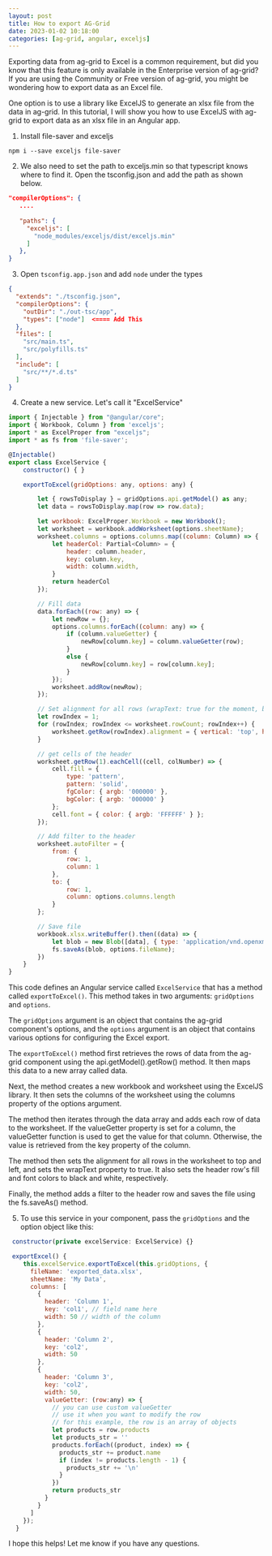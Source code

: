 ```yaml
---
layout: post
title: How to export AG-Grid
date: 2023-01-02 10:18:00
categories: [ag-grid, angular, exceljs]
---
```


Exporting data from ag-grid to Excel is a common requirement, 
but did you know that this feature is only available in the Enterprise version of ag-grid? 
If you are using the Community or Free version of ag-grid, you might be wondering how to export data as an Excel file.

One option is to use a library like ExcelJS to generate an xlsx file from the data in ag-grid. 
In this tutorial, I will show you how to use ExcelJS with ag-grid to export data as an xlsx file in an Angular app.

1. Install file-saver and exceljs

```
npm i --save exceljs file-saver
```

2. We also need to set the path to exceljs.min so that typescript knows where to find it. Open the tsconfig.json and add the path as shown below.

```json
"compilerOptions": {
   ....
     
   "paths": {
     "exceljs": [
       "node_modules/exceljs/dist/exceljs.min"
     ]
   },
}
```

3. Open `tsconfig.app.json` and add `node` under the types

```json
{
  "extends": "./tsconfig.json",
  "compilerOptions": {
    "outDir": "./out-tsc/app",
    "types": ["node"]  <==== Add This
  },
  "files": [
    "src/main.ts",
    "src/polyfills.ts"
  ],
  "include": [
    "src/**/*.d.ts"
  ]
}
```

4. Create a new service. Let's call it "ExcelService"

```js
import { Injectable } from "@angular/core";
import { Workbook, Column } from 'exceljs';
import * as ExcelProper from "exceljs";
import * as fs from 'file-saver';

@Injectable()
export class ExcelService {
    constructor() { }

    exportToExcel(gridOptions: any, options: any) {

        let { rowsToDisplay } = gridOptions.api.getModel() as any;
        let data = rowsToDisplay.map(row => row.data);

        let workbook: ExcelProper.Workbook = new Workbook();
        let worksheet = workbook.addWorksheet(options.sheetName);
        worksheet.columns = options.columns.map((column: Column) => {
            let headerCol: Partial<Column> = {
                header: column.header,
                key: column.key,
                width: column.width,
            }
            return headerCol
        });

        // Fill data
        data.forEach((row: any) => {
            let newRow = {};
            options.columns.forEach((column: any) => {
                if (column.valueGetter) {
                    newRow[column.key] = column.valueGetter(row);
                }
                else {
                    newRow[column.key] = row[column.key];
                }
            });
            worksheet.addRow(newRow);
        });

        // Set alignment for all rows (wrapText: true for the moment, but can be extended to other properties)
        let rowIndex = 1;
        for (rowIndex; rowIndex <= worksheet.rowCount; rowIndex++) {
            worksheet.getRow(rowIndex).alignment = { vertical: 'top', horizontal: 'left', wrapText: true };
        }

        // get cells of the header
        worksheet.getRow(1).eachCell((cell, colNumber) => {
            cell.fill = {
                type: 'pattern',
                pattern: 'solid',
                fgColor: { argb: '000000' },
                bgColor: { argb: '000000' }
            };
            cell.font = { color: { argb: 'FFFFFF' } };
        });

        // Add filter to the header
        worksheet.autoFilter = {
            from: {
                row: 1,
                column: 1
            },
            to: {
                row: 1,
                column: options.columns.length
            }
        };

        // Save file
        workbook.xlsx.writeBuffer().then((data) => {
            let blob = new Blob([data], { type: 'application/vnd.openxmlformats-officedocument.spreadsheetml.sheet' });
            fs.saveAs(blob, options.fileName);
        })
    }
}
```

This code defines an Angular service called `ExcelService` that has a method called `exportToExcel()`. This method takes in two arguments: `gridOptions` and `options`.

The `gridOptions` argument is an object that contains the ag-grid component's options, and the `options` argument is an object that contains various options for configuring the Excel export.

The `exportToExcel()` method first retrieves the rows of data from the ag-grid component using the api.getModel().getRow() method. It then maps this data to a new array called data.

Next, the method creates a new workbook and worksheet using the ExcelJS library. It then sets the columns of the worksheet using the columns property of the options argument.

The method then iterates through the data array and adds each row of data to the worksheet. If the valueGetter property is set for a column, the valueGetter function is used to get the value for that column. Otherwise, the value is retrieved from the key property of the column.

The method then sets the alignment for all rows in the worksheet to top and left, and sets the wrapText property to true. It also sets the header row's fill and font colors to black and white, respectively.

Finally, the method adds a filter to the header row and saves the file using the fs.saveAs() method.


5. To use this service in your component, pass the `gridOptions` and the option object like this:

```js
 constructor(private excelService: ExcelService) {}

 exportExcel() {
    this.excelService.exportToExcel(this.gridOptions, {
      fileName: 'exported_data.xlsx',
      sheetName: 'My Data',
      columns: [
        {
          header: 'Column 1',
          key: 'col1', // field name here
          width: 50 // width of the column
        },
        {
          header: 'Column 2',
          key: 'col2',
          width: 50
        },
        {
          header: 'Column 3',
          key: 'col2',
          width: 50,
          valueGetter: (row:any) => {
            // you can use custom valueGetter
            // use it when you want to modify the row
            // for this example, the row is an array of objects
            let products = row.products
            let products_str = ''
            products.forEach((product, index) => {
              products_str += product.name
              if (index != products.length - 1) {
                products_str += '\n'
              }
            })
            return products_str
          }
        }
      ]
    });
  }
```

I hope this helps! Let me know if you have any questions.
